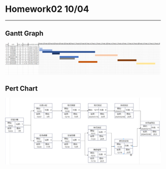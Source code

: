 # Homework02 10/04
---

## Gantt Graph
![](graph.png "Gantt Graph")

## Pert Chart
![](pert.png "Pert Chart")

